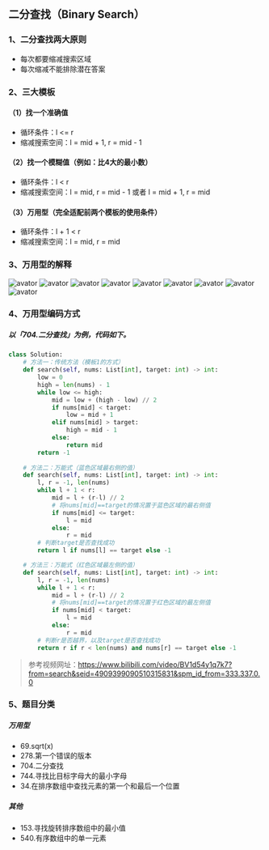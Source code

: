 ## 二分查找（Binary Search）

### 1、二分查找两大原则
- 每次都要缩减搜索区域
- 每次缩减不能排除潜在答案

### 2、三大模板
#### （1）找一个准确值
- 循环条件：l <= r
- 缩减搜索空间：l = mid + 1, r = mid - 1
#### （2）找一个模糊值（例如：比4大的最小数）
- 循环条件：l < r
- 缩减搜索空间：l = mid, r = mid - 1 或者 l = mid + 1, r = mid
#### （3）万用型（完全适配前两个模板的使用条件）
- 循环条件：l + 1 < r
- 缩减搜索空间：l = mid, r = mid

### 3、万用型的解释
![avator](https://note.youdao.com/yws/public/resource/92524f6bde32729673febedf95825926/xmlnote/D72F33583B77439593DF592F651B7CBD/41159)
![avator](https://note.youdao.com/yws/public/resource/92524f6bde32729673febedf95825926/xmlnote/F7CA61BEF6C44EF7B3165271CD003574/41161)
![avator](https://note.youdao.com/yws/public/resource/92524f6bde32729673febedf95825926/xmlnote/70E9B5959DA349D28C5A6968F30AAB92/41165)
![avator](https://note.youdao.com/yws/public/resource/92524f6bde32729673febedf95825926/xmlnote/91ED6AD403014547B0E2B231D5736688/41163)
![avator](https://note.youdao.com/yws/public/resource/92524f6bde32729673febedf95825926/xmlnote/B1CCB1F4FA6B4859B405E41F84A50261/41167)
![avator](https://note.youdao.com/yws/public/resource/92524f6bde32729673febedf95825926/xmlnote/C8B5476D516046C6828023931352A68B/41169)
![avator](https://note.youdao.com/yws/public/resource/92524f6bde32729673febedf95825926/xmlnote/F3E1EFCAA8FD4243872D6B5B69D91200/41171)
![avator](https://note.youdao.com/yws/public/resource/92524f6bde32729673febedf95825926/xmlnote/8CC9E41FFFAC42EB973BFA5640D8CEE6/41173)
![avator](https://note.youdao.com/yws/public/resource/92524f6bde32729673febedf95825926/xmlnote/BB29A6FB28BF4972AEC69A1A9855C0ED/41175)

### 4、万用型编码方式
##### 以「704.二分查找」为例，代码如下。
```python
class Solution:
    # 方法一：传统方法（模板1的方式）
    def search(self, nums: List[int], target: int) -> int:
        low = 0
        high = len(nums) - 1
        while low <= high:
            mid = low + (high - low) // 2
            if nums[mid] < target:
                low = mid + 1
            elif nums[mid] > target:
                high = mid - 1
            else:
                return mid
        return -1
    
    # 方法二：万能式（蓝色区域最右侧的值）
    def search(self, nums: List[int], target: int) -> int:
        l, r = -1, len(nums)
        while l + 1 < r:
            mid = l + (r-l) // 2
            # 将nums[mid]==target的情况置于蓝色区域的最右侧值
            if nums[mid] <= target:
                l = mid
            else:
                r = mid
        # 判断target是否查找成功
        return l if nums[l] == target else -1

    # 方法三：万能式（红色区域最左侧的值）
    def search(self, nums: List[int], target: int) -> int:
        l, r = -1, len(nums)
        while l + 1 < r:
            mid = l + (r-l) // 2
            # 将nums[mid]==target的情况置于红色区域的最左侧值
            if nums[mid] < target:
                l = mid
            else:
                r = mid
        # 判断r是否越界，以及target是否查找成功
        return r if r < len(nums) and nums[r] == target else -1
```
> 参考视频网址：https://www.bilibili.com/video/BV1d54y1q7k7?from=search&seid=4909399090510315831&spm_id_from=333.337.0.0

### 5、题目分类
##### 万用型
- 69.sqrt(x)
- 278.第一个错误的版本
- 704.二分查找
- 744.寻找比目标字母大的最小字母
- 34.在排序数组中查找元素的第一个和最后一个位置
##### 其他
- 153.寻找旋转排序数组中的最小值
- 540.有序数组中的单一元素 
